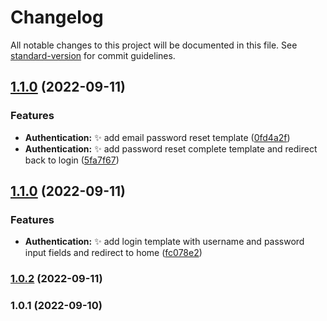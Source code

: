 # Changelog

All notable changes to this project will be documented in this file. See [standard-version](https://github.com/conventional-changelog/standard-version) for commit guidelines.

## [1.1.0](https://github.com/Pixel-5/edc-base/compare/v1.1.0...v1.2.0) (2022-09-11)


### Features

* **Authentication:** :sparkles: add email password reset template ([0fd4a2f](https://github.com/Pixel-5/edc-base/commit/0fd4a2f152f8a0d4515b0daf52e12fe1b6cbc5fa))
* **Authentication:** :sparkles: add password reset complete template and redirect back to login ([5fa7f67](https://github.com/Pixel-5/edc-base/commit/5fa7f6770985f41a463953051fcbe38c59118f9a))

## [1.1.0](https://github.com/Pixel-5/edc-base/compare/v1.0.2...v1.1.0) (2022-09-11)


### Features

* **Authentication:** :sparkles: add login template with username and password input fields and redirect to home ([fc078e2](https://github.com/Pixel-5/edc-base/commit/fc078e2340a863010a206ae3bdc7c5945a0bea62))

### [1.0.2](https://github.com/Pixel-5/edc-base/compare/v1.0.1...v1.0.2) (2022-09-11)

### 1.0.1 (2022-09-10)
